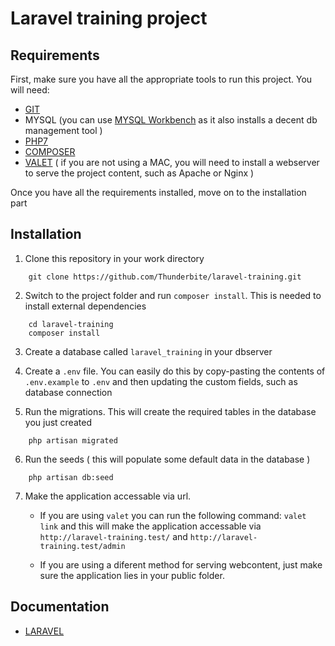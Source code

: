 # Laravel training project

## Requirements

First, make sure you have all the appropriate tools to run this project. You will need:

- [GIT](https://git-scm.com/downloads)
- MYSQL (you can use [MYSQL Workbench](https://dev.mysql.com/downloads/workbench/) as it also installs a decent db management tool )
- [PHP7](http://php.net/downloads.php)
- [COMPOSER](https://getcomposer.org/download/)
- [VALET](https://laravel.com/docs/5.5/valet#installation) ( if you are not using a MAC, you will need to install a webserver to serve the project content, such as Apache or Nginx )

Once you have all the requirements installed, move on to the installation part

## Installation

1. Clone this repository in your work directory
```
    git clone https://github.com/Thunderbite/laravel-training.git
```

2. Switch to the project folder and run `composer install`. This is needed to install external dependencies
```
    cd laravel-training
    composer install
```

3. Create a database called `laravel_training` in your dbserver

4. Create a `.env` file. You can easily do this by copy-pasting the contents of `.env.example` to `.env` and then updating the custom fields, such as database connection

5. Run the migrations. This will create the required tables in the database you just created
```
    php artisan migrated
```

6. Run the seeds ( this will populate some default data in the database )
```
    php artisan db:seed
```

7. Make the application accessable via url.
    - If you are using `valet` you can run the following command: `valet link` and this will make the application accessable via `http://laravel-training.test/` and `http://laravel-training.test/admin`

    - If you are using a diferent method for serving webcontent, just make sure the application lies in your public folder.

## Documentation

- [LARAVEL](https://laravel.com/docs/5.5)